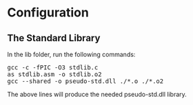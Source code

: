 # Configuration
## The Standard Library
In the lib folder, run the following commands:
<pre>
gcc -c -fPIC -O3 stdlib.c
as stdlib.asm -o stdlib.o2
gcc --shared -o pseudo-std.dll ./*.o ./*.o2</pre>
The above lines will produce the needed pseudo-std.dll library.